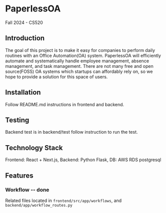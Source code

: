 # PaperlessOA
Fall 2024 - CS520

## Introduction
The goal of this project is to make it easy for companies to perform daily routines with an Office Automation(OA) system. 
PaperlessOA will efficiently automate and systematically handle employee management, absence management, and task management.
There are not many free and open source(FOSS) OA systems which startups can affordably rely on, so we hope to provide a solution for this space of users.

## Installation
Follow README.md instructions in frontend and backend.

## Testing
Backend test is in backend/test follow instruction to run the test.

## Technology Stack
Frontend: React + Next.js, Backend: Python Flask, DB: AWS RDS postgresql

## Features
### Workflow -- done
Related files located in `frontend/src/app/workflows`, and `backend/app/workflow_routes.py`

